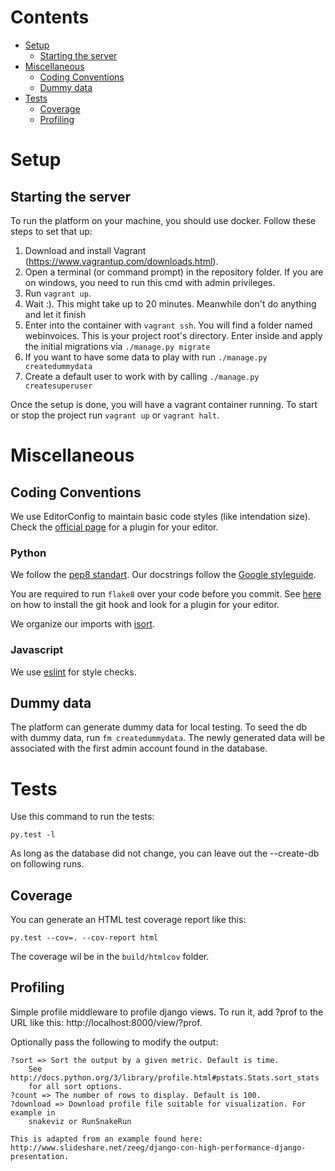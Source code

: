Contents
========

* [Setup](#setup)
    * [Starting the server](#starting-the-server)
* [Miscellaneous](#miscellaneous)
    * [Coding Conventions](#coding-conventions)
    * [Dummy data](#dummy-data)
* [Tests](#tests)
    * [Coverage](#coverage)
    * [Profiling](#profiling)

Setup
=====

Starting the server
-------------------

To run the platform on your machine, you should use docker. Follow these
steps to set that up:

1. Download and install Vagrant (https://www.vagrantup.com/downloads.html).
2. Open a terminal (or command prompt) in the repository folder. If you
are on windows, you need to run this cmd with admin privileges.
4. Run `vagrant up`.
5. Wait :). This might take up to 20 minutes. Meanwhile don't do anything
and let it finish
6. Enter into the container with `vagrant ssh`. You will find a folder named webinvoices. This is your project root's 
directory. Enter inside and apply the initial migrations via `./manage.py migrate`
7. If you want to have some data to play with run `./manage.py createdummydata`
8. Create a default user to work with by calling `./manage.py createsuperuser`

Once the setup is done, you will have a vagrant container running. To
start or stop the project run `vagrant up` or `vagrant halt`.

Miscellaneous
=============

Coding Conventions
------------------
We use EditorConfig to maintain basic code styles (like intendation size).
Check the [official page](http://editorconfig.org/#download) for a plugin for
your editor.

### Python
We follow the [pep8 standart](https://www.python.org/dev/peps/pep-0008/).
Our docstrings follow the [Google styleguide](https://google.github.io/styleguide/pyguide.html#Comments).

You are required to run `flake8` over your code before you commit. See [here](https://flake8.readthedocs.org/en/latest/vcs.html) on how to install the git
hook and look for a plugin for your editor.

We organize our imports with [isort](https://github.com/timothycrosley/isort).

### Javascript
We use [eslint](http://eslint.org/) for style checks.

Dummy data
----------
The platform can generate dummy data for local testing. To seed the db with
dummy data, run `fm createdummydata`. The newly generated data will be
associated with the first admin account found in the database.


Tests
=====
Use this command to run the tests:
```
py.test -l
```
As long as the database did not change, you can leave out the --create-db on
following runs.


Coverage
--------
You can generate an HTML test coverage report like this:
```
py.test --cov=. --cov-report html
```
The coverage wil be in the `build/htmlcov` folder.

Profiling
---------
Simple profile middleware to profile django views. To run it, add ?prof to
the URL like this: http://localhost:8000/view/?prof.

Optionally pass the following to modify the output:

    ?sort => Sort the output by a given metric. Default is time.
        See http://docs.python.org/3/library/profile.html#pstats.Stats.sort_stats
        for all sort options.
    ?count => The number of rows to display. Default is 100.
    ?download => Download profile file suitable for visualization. For example in
        snakeviz or RunSnakeRun

    This is adapted from an example found here:
    http://www.slideshare.net/zeeg/django-con-high-performance-django-presentation.
